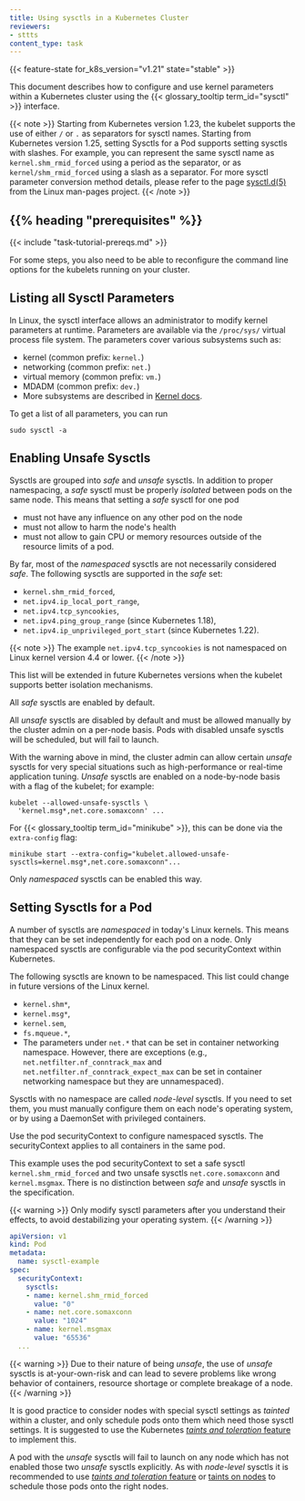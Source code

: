 ```yaml
---
title: Using sysctls in a Kubernetes Cluster
reviewers:
- sttts
content_type: task
---
```


<!-- overview -->

{{< feature-state for_k8s_version="v1.21" state="stable" >}}

This document describes how to configure and use kernel parameters within a
Kubernetes cluster using the {{< glossary_tooltip term_id="sysctl" >}}
interface.

{{< note >}}
Starting from Kubernetes version 1.23, the kubelet supports the use of either `/` or `.`
as separators for sysctl names.
Starting from Kubernetes version 1.25, setting Sysctls for a Pod supports setting sysctls with slashes.
For example, you can represent the same sysctl name as `kernel.shm_rmid_forced` using a
period as the separator, or as `kernel/shm_rmid_forced` using a slash as a separator.
For more sysctl parameter conversion method details, please refer to
the page [sysctl.d(5)](https://man7.org/linux/man-pages/man5/sysctl.d.5.html) from
the Linux man-pages project.
{{< /note >}}
## {{% heading "prerequisites" %}}


{{< include "task-tutorial-prereqs.md" >}}

For some steps, you also need to be able to reconfigure the command line
options for the kubelets running on your cluster.


<!-- steps -->

## Listing all Sysctl Parameters

In Linux, the sysctl interface allows an administrator to modify kernel
parameters at runtime. Parameters are available via the `/proc/sys/` virtual
process file system. The parameters cover various subsystems such as:

- kernel (common prefix: `kernel.`)
- networking (common prefix: `net.`)
- virtual memory (common prefix: `vm.`)
- MDADM (common prefix: `dev.`)
- More subsystems are described in [Kernel docs](https://www.kernel.org/doc/Documentation/sysctl/README).

To get a list of all parameters, you can run

```shell
sudo sysctl -a
```

## Enabling Unsafe Sysctls

Sysctls are grouped into _safe_ and _unsafe_ sysctls. In addition to proper
namespacing, a _safe_ sysctl must be properly _isolated_ between pods on the
same node. This means that setting a _safe_ sysctl for one pod

- must not have any influence on any other pod on the node
- must not allow to harm the node's health
- must not allow to gain CPU or memory resources outside of the resource limits
  of a pod.

By far, most of the _namespaced_ sysctls are not necessarily considered _safe_.
The following sysctls are supported in the _safe_ set:

- `kernel.shm_rmid_forced`,
- `net.ipv4.ip_local_port_range`,
- `net.ipv4.tcp_syncookies`,
- `net.ipv4.ping_group_range` (since Kubernetes 1.18),
- `net.ipv4.ip_unprivileged_port_start` (since Kubernetes 1.22).

{{< note >}}
The example `net.ipv4.tcp_syncookies` is not namespaced on Linux kernel version 4.4 or lower.
{{< /note >}}

This list will be extended in future Kubernetes versions when the kubelet
supports better isolation mechanisms.

All _safe_ sysctls are enabled by default.

All _unsafe_ sysctls are disabled by default and must be allowed manually by the
cluster admin on a per-node basis. Pods with disabled unsafe sysctls will be
scheduled, but will fail to launch.

With the warning above in mind, the cluster admin can allow certain _unsafe_
sysctls for very special situations such as high-performance or real-time
application tuning. _Unsafe_ sysctls are enabled on a node-by-node basis with a
flag of the kubelet; for example:

```shell
kubelet --allowed-unsafe-sysctls \
  'kernel.msg*,net.core.somaxconn' ...
```

For {{< glossary_tooltip term_id="minikube" >}}, this can be done via the `extra-config` flag:

```shell
minikube start --extra-config="kubelet.allowed-unsafe-sysctls=kernel.msg*,net.core.somaxconn"...
```

Only _namespaced_ sysctls can be enabled this way.

## Setting Sysctls for a Pod

A number of sysctls are _namespaced_ in today's Linux kernels. This means that
they can be set independently for each pod on a node. Only namespaced sysctls
are configurable via the pod securityContext within Kubernetes.

The following sysctls are known to be namespaced. This list could change
in future versions of the Linux kernel.

- `kernel.shm*`,
- `kernel.msg*`,
- `kernel.sem`,
- `fs.mqueue.*`,
- The parameters under `net.*` that can be set in container networking
  namespace. However, there are exceptions (e.g.,
  `net.netfilter.nf_conntrack_max` and `net.netfilter.nf_conntrack_expect_max`
  can be set in container networking namespace but they are unnamespaced).

Sysctls with no namespace are called _node-level_ sysctls. If you need to set
them, you must manually configure them on each node's operating system, or by
using a DaemonSet with privileged containers.

Use the pod securityContext to configure namespaced sysctls. The securityContext
applies to all containers in the same pod.

This example uses the pod securityContext to set a safe sysctl
`kernel.shm_rmid_forced` and two unsafe sysctls `net.core.somaxconn` and
`kernel.msgmax`. There is no distinction between _safe_ and _unsafe_ sysctls in
the specification.

{{< warning >}}
Only modify sysctl parameters after you understand their effects, to avoid
destabilizing your operating system.
{{< /warning >}}

```yaml
apiVersion: v1
kind: Pod
metadata:
  name: sysctl-example
spec:
  securityContext:
    sysctls:
    - name: kernel.shm_rmid_forced
      value: "0"
    - name: net.core.somaxconn
      value: "1024"
    - name: kernel.msgmax
      value: "65536"
  ...
```


<!-- discussion -->

{{< warning >}}
Due to their nature of being _unsafe_, the use of _unsafe_ sysctls
is at-your-own-risk and can lead to severe problems like wrong behavior of
containers, resource shortage or complete breakage of a node.
{{< /warning >}}

It is good practice to consider nodes with special sysctl settings as
_tainted_ within a cluster, and only schedule pods onto them which need those
sysctl settings. It is suggested to use the Kubernetes [_taints and toleration_
feature](/docs/reference/generated/kubectl/kubectl-commands/#taint) to implement this.

A pod with the _unsafe_ sysctls will fail to launch on any node which has not
enabled those two _unsafe_ sysctls explicitly. As with _node-level_ sysctls it
is recommended to use
[_taints and toleration_ feature](/docs/reference/generated/kubectl/kubectl-commands/#taint) or
[taints on nodes](/docs/concepts/scheduling-eviction/taint-and-toleration/)
to schedule those pods onto the right nodes.
